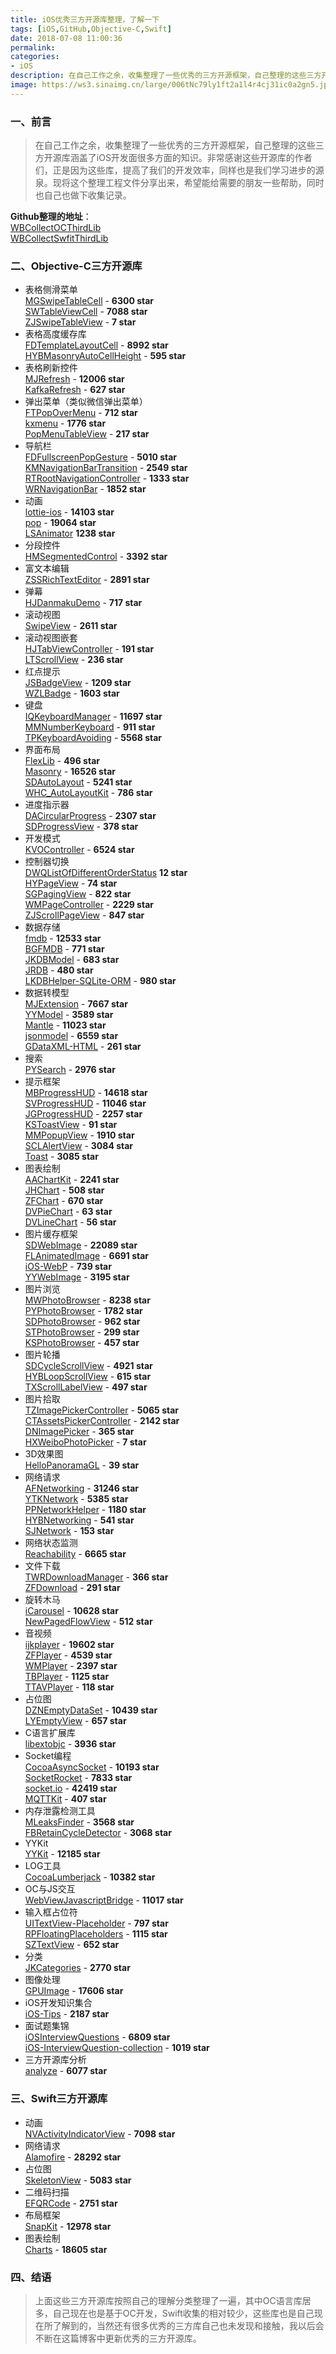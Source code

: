 ```yaml
---
title: iOS优秀三方开源库整理，了解一下
tags: [iOS,GitHub,Objective-C,Swift]
date: 2018-07-08 11:00:36
permalink:
categories:
- iOS
description: 在自己工作之余，收集整理了一些优秀的三方开源框架，自己整理的这些三方开源库涵盖了iOS开发面很多方面的知识。非常感谢这些开源库的作者们，正是因为这些库，提高了我们的开发效率，同样也是我们学习进步的源泉。现将这个整理工程文件分享出来，希望能给需要的朋友一些帮助，同时也自己也做下收集记录。
image: https://ws3.sinaimg.cn/large/006tNc79ly1ft2a1l4r4cj31ic0a2gn5.jpg
---
```

<p class="description"></p>

<!-- more -->

### 一、前言
> 在自己工作之余，收集整理了一些优秀的三方开源框架，自己整理的这些三方开源库涵盖了iOS开发面很多方面的知识。非常感谢这些开源库的作者们，正是因为这些库，提高了我们的开发效率，同样也是我们学习进步的源泉。现将这个整理工程文件分享出来，希望能给需要的朋友一些帮助，同时也自己也做下收集记录。

**Github整理的地址**：    
[WBCollectOCThirdLib](https://github.com/wenmobo/WBCollectOCThirdLib)     
[WBCollectSwfitThirdLib](https://github.com/wenmobo/WBCollectSwfitThirdLib)

### 二、Objective-C三方开源库
- 表格侧滑菜单  
        [MGSwipeTableCell](https://github.com/MortimerGoro/MGSwipeTableCell) - **6300 star**  
        [SWTableViewCell](https://github.com/CEWendel/SWTableViewCell) - **7088 star**    
        [ZJSwipeTableView](https://github.com/jasnig/ZJSwipeTableView) - **7 star**
- 表格高度缓存库    
        [FDTemplateLayoutCell](https://github.com/forkingdog/UITableView-FDTemplateLayoutCell) - **8992 star**   
        [HYBMasonryAutoCellHeight](https://github.com/CoderJackyHuang/HYBMasonryAutoCellHeight) - **595 star**
- 表格刷新控件  
        [MJRefresh](https://github.com/CoderMJLee/MJRefresh) - **12006 star**  
        [KafkaRefresh](https://github.com/OpenFeyn/KafkaRefresh) - **627 star**
- 弹出菜单（类似微信弹出菜单）  
        [FTPopOverMenu](https://github.com/liufengting/FTPopOverMenu) - **712 star**    
        [kxmenu](https://github.com/kolyvan/kxmenu) - **1776 star**  
        [PopMenuTableView](https://github.com/KongPro/PopMenuTableView) - **217 star**  
- 导航栏    
        [FDFullscreenPopGesture](https://github.com/forkingdog/FDFullscreenPopGesture) - **5010 star**  
        [KMNavigationBarTransition](https://github.com/MoZhouqi/KMNavigationBarTransition) - **2549 star**  
        [RTRootNavigationController](https://github.com/rickytan/RTRootNavigationController) - **1333 star**    
        [WRNavigationBar](https://github.com/wangrui460/WRNavigationBar) - **1852 star**
- 动画  
        [lottie-ios](https://github.com/airbnb/lottie-ios) - **14103 star**  
        [pop](https://github.com/facebook/pop) - **19064 star**     
        [LSAnimator](https://github.com/Lision/LSAnimator) **1238 star**
- 分段控件  
        [HMSegmentedControl](https://github.com/HeshamMegid/HMSegmentedControl) - **3392 star**  
- 富文本编辑    
        [ZSSRichTextEditor](https://github.com/nnhubbard/ZSSRichTextEditor) - **2891 star**
- 弹幕  
        [HJDanmakuDemo](https://github.com/panghaijiao/HJDanmakuDemo) - **717 star**    
- 滚动视图  
        [SwipeView](https://github.com/nicklockwood/SwipeView) - **2611 star**
- 滚动视图嵌套  
        [HJTabViewController](https://github.com/panghaijiao/HJTabViewController) - **191 star**    
        [LTScrollView](https://github.com/gltwy/LTScrollView) - **236 star**
- 红点提示  
        [JSBadgeView](https://github.com/JaviSoto/JSBadgeView) - **1209 star**   
        [WZLBadge](https://github.com/weng1250/WZLBadge) - **1603 star**
- 键盘  
        [IQKeyboardManager](https://github.com/hackiftekhar/IQKeyboardManager) - **11697 star**  
        [MMNumberKeyboard](https://github.com/matmartinez/MMNumberKeyboard) - **911 star**  
        [TPKeyboardAvoiding](https://github.com/michaeltyson/TPKeyboardAvoiding) - **5568 star**    
- 界面布局   
        [FlexLib](https://github.com/zhenglibao/FlexLib) - **496 star**  
        [Masonry](https://github.com/SnapKit/Masonry) - **16526 star**  
        [SDAutoLayout](https://github.com/gsdios/SDAutoLayout) - **5241 star**   
        [WHC_AutoLayoutKit](https://github.com/netyouli/WHC_AutoLayoutKit) - **786 star**
- 进度指示器    
        [DACircularProgress](https://github.com/danielamitay/DACircularProgress) - **2307 star**    
        [SDProgressView](https://github.com/gsdios/SDProgressView) - **378 star**
- 开发模式  
        [KVOController](https://github.com/facebook/KVOController) - **6524 star**   
- 控制器切换    
        [DWQListOfDifferentOrderStatus](https://github.com/DevelopmentEngineer-DWQ/DWQListOfDifferentOrderStatus) **12 star**   
        [HYPageView](https://github.com/runlhy/HYPageView) - **74 star**  
        [SGPagingView](https://github.com/kingsic/SGPagingView) - **822 star**    
        [WMPageController](https://github.com/wangmchn/WMPageController) - **2229 star**    
        [ZJScrollPageView](https://github.com/jasnig/ZJScrollPageView) - **847 star**
- 数据存储  
        [fmdb](https://github.com/ccgus/fmdb) - **12533 star**   
        [BGFMDB](https://github.com/huangzhibiao/BGFMDB) - **771 star**  
        [JKDBModel](https://github.com/Haley-Wong/JKDBModel) - **683 star**  
        [JRDB](https://github.com/scubers/JRDB) - **480 star**  
        [LKDBHelper-SQLite-ORM](https://github.com/li6185377/LKDBHelper-SQLite-ORM) - **980 star**
- 数据转模型  
        [MJExtension](https://github.com/CoderMJLee/MJExtension) - **7667 star**   
        [YYModel](https://github.com/ibireme/YYModel) - **3589 star**  
        [Mantle](https://github.com/Mantle/Mantle)  - **11023 star**    
        [jsonmodel](https://github.com/jsonmodel/jsonmodel) - **6559 star**  
        [GDataXML-HTML](https://github.com/graetzer/GDataXML-HTML) - **261 star**
- 搜索  
        [PYSearch](https://github.com/ko1o/PYSearch) - **2976 star**
- 提示框架  
        [MBProgressHUD](https://github.com/jdg/MBProgressHUD/tree/master) - **14618 star**  
        [SVProgressHUD](https://github.com/SVProgressHUD/SVProgressHUD) - **11046 star**    
        [JGProgressHUD](https://github.com/JonasGessner/JGProgressHUD) - **2257 star**  
        [KSToastView](https://github.com/c0ming/KSToastView) - **91 star**  
        [MMPopupView](https://github.com/adad184/MMPopupView) - **1910 star**   
        [SCLAlertView](https://github.com/dogo/SCLAlertView) - **3084 star**   
        [Toast](https://github.com/scalessec/Toast) - **3085 star**
- 图表绘制  
        [AAChartKit](https://github.com/AAChartModel/AAChartKit) - **2241 star**   
        [JHChart](https://github.com/China131/JHChart) - **508 star**  
        [ZFChart](https://github.com/Zirkfied/ZFChart) - **670 star**  
        [DVPieChart](https://github.com/FireMou/DVPieChart) - **63 star**  
        [DVLineChart](https://github.com/FireMou/DVLineChart) - **56 star**
- 图片缓存框架  
        [SDWebImage](https://github.com/rs/SDWebImage) - **22089 star**  
        [FLAnimatedImage](https://github.com/Flipboard/FLAnimatedImage) - **6691 star**     
        [iOS-WebP](https://github.com/seanooi/iOS-WebP) - **739 star**  
        [YYWebImage](https://github.com/ibireme/YYWebImage) - **3195 star**  
- 图片浏览  
        [MWPhotoBrowser](https://github.com/mwaterfall/MWPhotoBrowser) - **8238 star**  
        [PYPhotoBrowser](https://github.com/ko1o/PYPhotoBrowser) - **1782 star**   
        [SDPhotoBrowser](https://github.com/gsdios/SDPhotoBrowser) - **962 star**    
        [STPhotoBrowser](https://github.com/STShenZhaoliang/STPhotoBrowser) - **299 star**  
        [KSPhotoBrowser](https://github.com/skx926/KSPhotoBrowser) - **457 star**
- 图片轮播  
        [SDCycleScrollView](https://github.com/gsdios/SDCycleScrollView) - **4921 star**    
        [HYBLoopScrollView](https://github.com/CoderJackyHuang/HYBLoopScrollView) - **615 star**    
        [TXScrollLabelView](https://github.com/tingxins/TXScrollLabelView) - **497 star**
- 图片拾取  
        [TZImagePickerController](https://github.com/banchichen/TZImagePickerController) - **5065 star**    
        [CTAssetsPickerController](https://github.com/chiunam/CTAssetsPickerController) - **2142 star**     
        [DNImagePicker](https://github.com/AwesomeDennis/DNImagePicker) - **365 star**  
        [HXWeiboPhotoPicker](https://github.com/KeenTeam1990/HXWeiboPhotoPicker) - **7 star**
- 3D效果图  
        [HelloPanoramaGL](https://github.com/heroims/HelloPanoramaGL) - **39 star**
- 网络请求  
        [AFNetworking](https://github.com/AFNetworking/AFNetworking) - **31246 star**    
        [YTKNetwork](https://github.com/yuantiku/YTKNetwork) - **5385 star**   
        [PPNetworkHelper](https://github.com/jkpang/PPNetworkHelper) - **1180 star**     
        [HYBNetworking](https://github.com/CoderJackyHuang/HYBNetworking) - **541 star**    
        [SJNetwork](https://github.com/knightsj/SJNetwork) - **153 star**
- 网络状态监测  
        [Reachability](https://github.com/tonymillion/Reachability) - **6665 star**
- 文件下载  
        [TWRDownloadManager](https://github.com/chasseurmic/TWRDownloadManager) - **366 star**  
        [ZFDownload](https://github.com/renzifeng/ZFDownload) - **291 star**
- 旋转木马  
        [iCarousel](https://github.com/nicklockwood/iCarousel) - **10628 star**  
        [NewPagedFlowView](https://github.com/PageGuo/NewPagedFlowView) - **512 star**
- 音视频    
        [ijkplayer](https://github.com/Bilibili/ijkplayer) - **19602 star**  
        [ZFPlayer](https://github.com/renzifeng/ZFPlayer) - **4539 star**  
        [WMPlayer](https://github.com/zhengwenming/WMPlayer) - **2397 star**   
        [TBPlayer](https://github.com/suifengqjn/TBPlayer) - **1125 star**  
        [TTAVPlayer](https://github.com/tangdiforx/TTAVPlayer) - **118 star**
- 占位图        
        [DZNEmptyDataSet](https://github.com/dzenbot/DZNEmptyDataSet) - **10439 star**  
        [LYEmptyView](https://github.com/dev-liyang/LYEmptyView) - **657 star**
- C语言扩展库   
        [libextobjc](https://github.com/jspahrsummers/libextobjc) - **3936 star**   
- Socket编程    
        [CocoaAsyncSocket](https://github.com/robbiehanson/CocoaAsyncSocket) - **10193 star**   
        [SocketRocket](https://github.com/facebook/SocketRocket) - **7833 star**   
        [socket.io](https://github.com/socketio/socket.io) - **42419 star**  
        [MQTTKit](https://github.com/mobile-web-messaging/MQTTKit) - **407 star**
- 内存泄露检测工具  
        [MLeaksFinder](https://github.com/Tencent/MLeaksFinder) - **3568 star**   
        [FBRetainCycleDetector](https://github.com/facebook/FBRetainCycleDetector) - **3068 star**
- YYKit     
        [YYKit](https://github.com/ibireme/YYKit) - **12185 star**
- LOG工具   
        [CocoaLumberjack](https://github.com/CocoaLumberjack/CocoaLumberjack) - **10382 star**
- OC与JS交互    
        [WebViewJavascriptBridge](https://github.com/marcuswestin/WebViewJavascriptBridge) - **11017 star**
- 输入框占位符  
        [UITextView-Placeholder](https://github.com/devxoul/UITextView-Placeholder) - **797 star**  
        [RPFloatingPlaceholders](https://github.com/iwasrobbed/RPFloatingPlaceholders) - **1115 star**  
        [SZTextView](https://github.com/glaszig/SZTextView) - **652 star**  
- 分类  
        [JKCategories](https://github.com/shaojiankui/JKCategories) - **2770 star**
- 图像处理  
        [GPUImage](https://github.com/BradLarson/GPUImage) - **17606 star**
- iOS开发知识集合   
        [iOS-Tips](https://github.com/awesome-tips/iOS-Tips) - **2187 star**   
- 面试题集锦    
        [iOSInterviewQuestions](https://github.com/ChenYilong/iOSInterviewQuestions) - **6809 star**     
        [iOS-InterviewQuestion-collection](https://github.com/liberalisman/iOS-InterviewQuestion-collection) - **1019 star** 
- 三方开源库分析    
        [analyze](https://github.com/Draveness/analyze) - **6077 star**

### 三、Swift三方开源库
- 动画  
        [NVActivityIndicatorView](https://github.com/ninjaprox/NVActivityIndicatorView) - **7098 star**
- 网络请求  
        [Alamofire](https://github.com/Alamofire/Alamofire) - **28292 star**
- 占位图    
        [SkeletonView](https://github.com/Juanpe/SkeletonView) - **5083 star**
- 二维码扫描    
        [EFQRCode](https://github.com/EyreFree/EFQRCode) - **2751 star**
- 布局框架  
        [SnapKit](https://github.com/SnapKit/SnapKit) - **12978 star**  
- 图表绘制  
        [Charts](https://github.com/danielgindi/Charts) - **18605 star**
### 四、结语
> 上面这些三方开源库按照自己的理解分类整理了一遍，其中OC语言库居多，自己现在也是基于OC开发，Swift收集的相对较少，这些库也是自己现在所了解到的，当然还有很多优秀的三方库自己也未发现和接触，我以后会不断在这篇博客中更新优秀的三方开源库。
